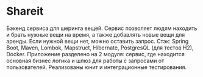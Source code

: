 # Shareit
Бэкенд сервиса для шеринга вещей. Сервис позволяет людям находить и брать нужные вещи на время, а также добавлять новые вещи для аренды. Если нужной вещи нет, можно оставить запрос. Стэк: Spring Boot, Maven, Lombok, Mapstruct, Hibernate, PostgresQL (для тестов H2), Docker. Приложение разделено на 2 модуля: сервис, где находится основная бизнес логика и шлюз для работы с запросами от пользователей. Реализованы юнит и интеграционные тестирования.
